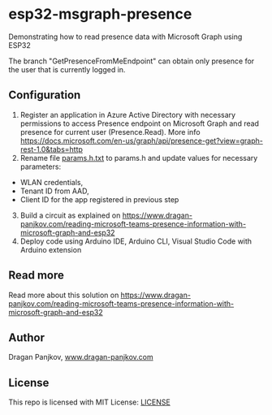 # esp32-msgraph-presence
Demonstrating how to read presence data with Microsoft Graph using ESP32

The branch "GetPresenceFromMeEndpoint" can obtain only presence for the user that is currently logged in. 

## Configuration
1. Register an application in Azure Active Directory with necessary permissions to access Presence endpoint on Microsoft Graph and read presence for current user (Presence.Read). More info https://docs.microsoft.com/en-us/graph/api/presence-get?view=graph-rest-1.0&tabs=http
2. Rename file [params.h.txt](params.h.txt) to params.h and update values for necessary parameters:
* WLAN credentials, 
* Tenant ID from AAD, 
* Client ID for the app registered in previous step
3. Build a circuit as explained on https://www.dragan-panjkov.com/reading-microsoft-teams-presence-information-with-microsoft-graph-and-esp32
4. Deploy code using Arduino IDE, Arduino CLI, Visual Studio Code with Arduino extension 

## Read more
Read more about this solution on https://www.dragan-panjkov.com/reading-microsoft-teams-presence-information-with-microsoft-graph-and-esp32

## Author
Dragan Panjkov, www.dragan-panjkov.com

## License
This repo is licensed with MIT License: [LICENSE](LICENSE)
